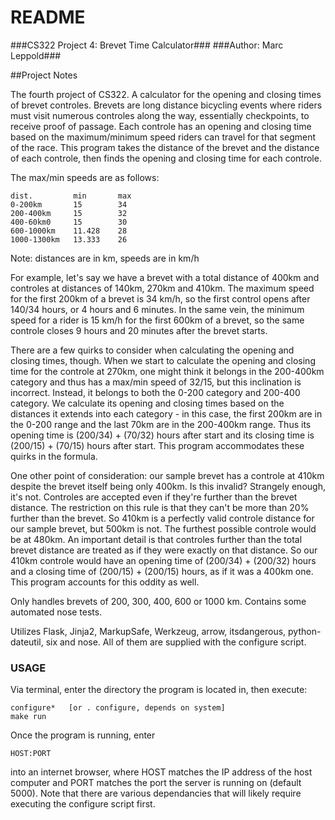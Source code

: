 # README #

###CS322 Project 4: Brevet Time Calculator###
###Author: Marc Leppold###

##Project Notes

The fourth project of CS322. A calculator for the opening and closing times of brevet controles. Brevets are long distance bicycling events where riders must visit numerous controles along the way, essentially checkpoints, to receive proof of passage. Each controle has an opening and closing time based on the maximum/minimum speed riders can travel for that segment of the race. This program takes the distance of the brevet and the distance of each controle, then finds the opening and closing time for each controle.

The max/min speeds are as follows:
```
dist.         min       max
0-200km       15	    34
200-400km	  15	    32
400-60km0	  15	    30
600-1000km	  11.428	28
1000-1300km	  13.333	26
```
Note: distances are in km, speeds are in km/h

For example, let's say we have a brevet with a total distance of 400km and controles at distances of 140km, 270km and 410km. The maximum speed for the first 200km of a brevet is 34 km/h, so the first control opens after 140/34 hours, or 4 hours and 6 minutes. In the same vein, the minimum speed for a rider is 15 km/h for the first 600km of a brevet, so the same controle closes 9 hours and 20 minutes after the brevet starts.

There are a few quirks to consider when calculating the opening and closing times, though. When we start to calculate the opening and closing time for the controle at 270km, one might think it belongs in the 200-400km category and thus has a max/min speed of 32/15, but this inclination is incorrect. Instead, it belongs to both the 0-200 category and 200-400 category. We calculate its opening and closing times based on the distances it extends into each category - in this case, the first 200km are in the 0-200 range and the last 70km are in the 200-400km range. Thus its opening time is (200/34) + (70/32) hours after start and its closing time is (200/15) + (70/15) hours after start. This program accommodates these quirks in the formula.

One other point of consideration: our sample brevet has a controle at 410km despite the brevet itself being only 400km. Is this invalid? Strangely enough, it's not. Controles are accepted even if they're further than the brevet distance. The restriction on this rule is that they can't be more than 20% further than the brevet. So 410km is a perfectly valid controle distance for our sample brevet, but 500km is not. The furthest possible controle would be at 480km. An important detail is that controles further than the total brevet distance are treated as if they were exactly on that distance. So our 410km controle would have an opening time of (200/34) + (200/32) hours and a closing time of (200/15) + (200/15) hours, as if it was a 400km one. This program accounts for this oddity as well.

Only handles brevets of 200, 300, 400, 600 or 1000 km. Contains some automated nose tests.

Utilizes Flask, Jinja2, MarkupSafe, Werkzeug, arrow, itsdangerous, python-dateutil, six and nose. All of them are supplied with the configure script.


### USAGE ###

Via terminal, enter the directory the program is located in, then execute:
```
configure*   [or . configure, depends on system]
make run
```

Once the program is running, enter
```
HOST:PORT
```
into an internet browser, where HOST matches the IP address of the host computer and PORT matches the port the server is running on (default 5000). Note that there are various dependancies that will likely require executing the configure script first.